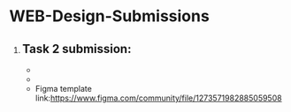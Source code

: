 # WEB-Design-Submissions
1) Task 2 submission:
   -
   -
   -
   - Figma template link:https://www.figma.com/community/file/1273571982885059508
